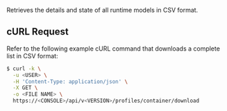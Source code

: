 Retrieves the details and state of all runtime models in CSV format.


## cURL Request

Refer to the following example cURL command that downloads a complete list in CSV format:

```bash
$ curl -k \
  -u <USER> \
  -H 'Content-Type: application/json' \
  -X GET \
  -o <FILE NAME> \
  https://<CONSOLE>/api/v<VERSION>/profiles/container/download
```
